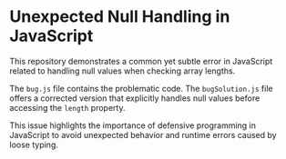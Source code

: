 # Unexpected Null Handling in JavaScript

This repository demonstrates a common yet subtle error in JavaScript related to handling null values when checking array lengths.

The `bug.js` file contains the problematic code. The `bugSolution.js` file offers a corrected version that explicitly handles null values before accessing the `length` property.

This issue highlights the importance of defensive programming in JavaScript to avoid unexpected behavior and runtime errors caused by loose typing.